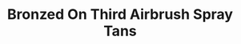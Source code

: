 ---
title: "Bronzed On Third Airbrush Spray Tans"
url: /farmville/bronzed-on-third-airbrush-spray-tans/
shop: Kosmetik
---